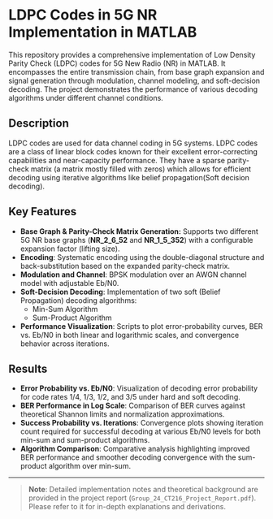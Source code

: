 # LDPC Codes in 5G NR Implementation in MATLAB
This repository provides a comprehensive implementation of Low Density Parity Check (LDPC) codes for 5G New Radio (NR) in MATLAB. It encompasses the entire transmission chain, from base graph expansion and signal generation through modulation, channel modeling, and soft-decision decoding. The project demonstrates the performance of various decoding algorithms under different channel conditions.

## Description
LDPC codes are used for data channel coding in 5G systems.
LDPC codes are a class of linear block codes known for their excellent
error-correcting capabilities and near-capacity performance. They have a sparse parity-check
matrix (a matrix mostly filled with zeros) which allows for efficient decoding using
iterative algorithms like belief propagation(Soft decision decoding).



## Key Features

* **Base Graph & Parity-Check Matrix Generation:** Supports two different 5G NR base graphs (**NR_2_6_52** and **NR_1_5_352**) with a configurable expansion factor (lifting size).
* **Encoding**: Systematic encoding using the double-diagonal structure and back-substitution based on the expanded parity-check matrix.
* **Modulation and Channel**: BPSK modulation over an AWGN channel model with adjustable Eb/N0.
* **Soft-Decision Decoding**: Implementation of two soft  (Belief Propagation) decoding algorithms:
  * Min-Sum Algorithm
  * Sum-Product Algorithm
* **Performance Visualization**: Scripts to plot error-probability curves, BER vs. Eb/N0 in both linear and logarithmic scales, and convergence behavior across iterations.

## Results

* **Error Probability vs. Eb/N0**: Visualization of decoding error probability for code rates 1/4, 1/3, 1/2, and 3/5 under hard and soft decoding.
* **BER Performance in Log Scale**: Comparison of BER curves against theoretical Shannon limits and normalization approximations.
* **Success Probability vs. Iterations**: Convergence plots showing iteration count required for successful decoding at various Eb/N0 levels for both min-sum and sum-product algorithms.
* **Algorithm Comparison**: Comparative analysis highlighting improved BER performance and smoother decoding convergence with the sum-product algorithm over min-sum.

---

> **Note**: Detailed implementation notes and theoretical background are provided in the project report (`Group_24_CT216_Project_Report.pdf`). Please refer to it for in-depth explanations and derivations.
